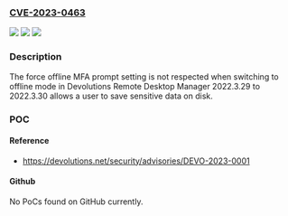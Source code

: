 ### [CVE-2023-0463](https://cve.mitre.org/cgi-bin/cvename.cgi?name=CVE-2023-0463)
![](https://img.shields.io/static/v1?label=Product&message=Remote%20Desktop%20Manager&color=blue)
![](https://img.shields.io/static/v1?label=Version&message=%3D%202022.3.29%20&color=brighgreen)
![](https://img.shields.io/static/v1?label=Vulnerability&message=n%2Fa&color=brighgreen)

### Description

The force offline MFA prompt setting is not respected when switching to offline mode in Devolutions Remote Desktop Manager 2022.3.29 to 2022.3.30 allows a user to save sensitive data on disk.

### POC

#### Reference
- https://devolutions.net/security/advisories/DEVO-2023-0001

#### Github
No PoCs found on GitHub currently.

